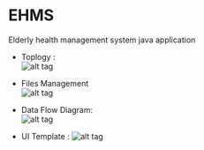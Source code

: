 # EHMS
Elderly health management system java application

   
- Toplogy :  
![alt tag](https://github.com/AmirWayne/EHMS/blob/master/Topology.jpg)   
- Files Management        
![alt tag](https://github.com/AmirWayne/EHMS/blob/master/Files.jpg)   
                                                         
- Data Flow Diagram:  
![alt tag](https://github.com/AmirWayne/EHMS/blob/master/DFD.jpg)

- UI Template : 
![alt tag](https://github.com/AmirWayne/EHMS/blob/master/UI%20Example.png)

